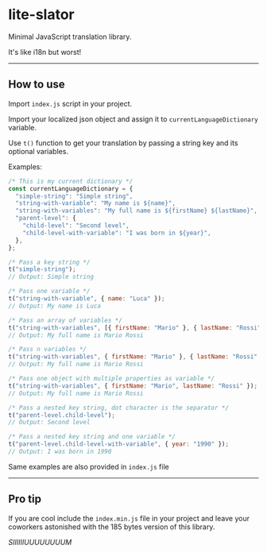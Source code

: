 # lite-slator

Minimal JavaScript translation library.

It's like i18n but worst!

---

## How to use

Import `index.js` script in your project.

Import your localized json object and assign it to `currentLanguageDictionary` variable.

Use `t()` function to get your translation by passing a string key and its optional variables.

Examples:

```js
/* This is my current dictionary */
const currentLanguageDictionary = {
  "simple-string": "Simple string",
  "string-with-variable": "My name is ${name}",
  "string-with-variables": "My full name is ${firstName} ${lastName}",
  "parent-level": {
    "child-level": "Second level",
    "child-level-with-variable": "I was born in ${year}",
  },
};
```

```js
/* Pass a key string */
t("simple-string");
// Output: Simple string
```

```js
/* Pass one variable */
t("string-with-variable", { name: "Luca" });
// Output: My name is Luca
```

```js
/* Pass an array of variables */
t("string-with-variables", [{ firstName: "Mario" }, { lastName: "Rossi" }]);
// Output: My full name is Mario Rossi
```

```js
/* Pass n variables */
t("string-with-variables", { firstName: "Mario" }, { lastName: "Rossi" });
// Output: My full name is Mario Rossi
```

```js
/* Pass one object with multiple properties as variable */
t("string-with-variables", { firstName: "Mario", lastName: "Rossi" });
// Output: My full name is Mario Rossi
```

```js
/* Pass a nested key string, dot character is the separator */
t("parent-level.child-level");
// Output: Second level
```

```js
/* Pass a nested key string and one variable */
t("parent-level.child-level-with-variable", { year: "1990" });
// Output: I was born in 1990
```

Same examples are also provided in `index.js` file

---

## Pro tip

If you are cool include the `index.min.js` file in your project and leave your coworkers astonished with the 185 bytes version of this library.

<i>SIIIIIIUUUUUUUUM</i>

